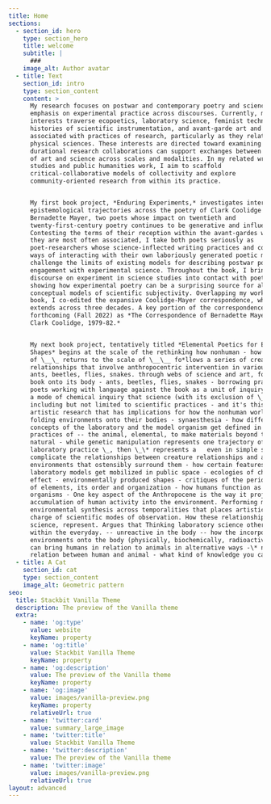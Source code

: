 ```yaml
---
title: Home
sections:
  - section_id: hero
    type: section_hero
    title: welcome
    subtitle: |
      ###
    image_alt: Author avatar
  - title: Text
    section_id: intro
    type: section_content
    content: >
      My research focuses on postwar and contemporary poetry and science with an
      emphasis on experimental practice across discourses. Currently, my
      interests traverse ecopoetics, laboratory science, feminist technoscience,
      histories of scientific instrumentation, and avant-garde art and writing
      associated with practices of research, particularly as they relate to the
      physical sciences. These interests are directed toward examining how
      durational research collaborations can support exchanges between practices
      of art and science across scales and modalities. In my related writing
      studies and public humanities work, I aim to scaffold
      critical-collaborative models of collectivity and explore
      community-oriented research from within its practice.


      My first book project, *Enduring Experiments,* investigates intersecting
      epistemological trajectories across the poetry of Clark Coolidge and
      Bernadette Mayer, two poets whose impact on twentieth and
      twenty-first-century poetry continues to be generative and influential.
      Contesting the terms of their reception within the avant-gardes with which
      they are most often associated, I take both poets seriously as
      poet-researchers whose science-inflected writing practices and complex
      ways of interacting with their own laboriously generated poetic milieus
      challenge the limits of existing models for describing postwar poetry’s
      engagement with experimental science. Throughout the book, I bring the
      discourse on experiment in science studies into contact with poetics,
      showing how experimental poetry can be a surprising source for alternative
      conceptual models of scientific subjectivity. Overlapping my work on this
      book, I co-edited the expansive Coolidge-Mayer correspondence, which
      extends across three decades. A key portion of the correspondence is
      forthcoming (Fall 2022) as *The Correspondence of Bernadette Mayer and
      Clark Coolidge, 1979-82.*


      My next book project, tentatively titled *Elemental Poetics for Everyday
      Shapes* begins at the scale of the rethinking how nonhuman - how knowledge
      of \__\_ returns to the scale of \__\__ fo*llows a series of creature
      relationships that involve anthropocentric intervention in various ways:
      ants, beetles, flies, snakes. through webs of science and art, folding the
      book onto its body - ants, beetles, flies, snakes - borrowing practices -
      poets working with language against the book as a unit of inquiry develop
      a mode of chemical inquiry that science (with its exclusion of \_*\_) -
      including but not limited to scientific practices - and it's this mode of
      artistic research that has implications for how the nonhuman world -
      folding environments onto their bodies - synaesthesia - how different
      concepts of the laboratory and the model organism get defined in the
      practices of -- the animal, elemental, to make materials beyond the
      natural - while genetic manipulation represents one trajectory of
      laboratory practice \_, then \_\* represents a   even in simple situations
      complicate the relationships between creature relationships and and
      environments that ostensibly surround them - how certain features of the
      laboratory models get mobilized in public space - ecologies of chemical
      effect - environmentally produced shapes - critiques of the periodic table
      of elements, its order and organization - how humans function as model
      organisms - One key aspect of the Anthropocene is the way it projects the
      accumulation of human activity into the environment. Performing modes of
      environmental synthesis across temporalities that places artistic in
      charge of scientific modes of observation. How these relationships, in
      science, represent. Argues that Thinking laboratory science otherwise
      within the everyday. -- unreactive in the body -- how the incorporation of
      environments onto the body (physically, biochemically, radioactively etc)
      can bring humans in relation to animals in alternative ways -\* name for
      relation between human and animal - what kind of knowledge you can gain - 
  - title: A Cat
    section_id: cat
    type: section_content
    image_alt: Geometric pattern
seo:
  title: Stackbit Vanilla Theme
  description: The preview of the Vanilla theme
  extra:
    - name: 'og:type'
      value: website
      keyName: property
    - name: 'og:title'
      value: Stackbit Vanilla Theme
      keyName: property
    - name: 'og:description'
      value: The preview of the Vanilla theme
      keyName: property
    - name: 'og:image'
      value: images/vanilla-preview.png
      keyName: property
      relativeUrl: true
    - name: 'twitter:card'
      value: summary_large_image
    - name: 'twitter:title'
      value: Stackbit Vanilla Theme
    - name: 'twitter:description'
      value: The preview of the Vanilla theme
    - name: 'twitter:image'
      value: images/vanilla-preview.png
      relativeUrl: true
layout: advanced
---
```

